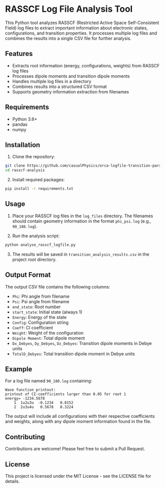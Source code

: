 # RASSCF Log File Analysis Tool

This Python tool analyzes RASSCF (Restricted Active Space Self-Consistent Field) log files to extract important information about electronic states, configurations, and transition properties. It processes multiple log files and combines the results into a single CSV file for further analysis.

## Features

- Extracts root information (energy, configurations, weights) from RASSCF log files
- Processes dipole moments and transition dipole moments
- Handles multiple log files in a directory
- Combines results into a structured CSV format
- Supports geometry information extraction from filenames

## Requirements

- Python 3.6+
- pandas
- numpy

## Installation

1. Clone the repository:
```bash
git clone https://github.com/casualPhysics/orca-logfile-transition-parser.git
cd rasscf-analysis
```

2. Install required packages:
```bash
pip install -r requirements.txt
```

## Usage

1. Place your RASSCF log files in the `log_files` directory. The filenames should contain geometry information in the format `phi_psi.log` (e.g., `90_180.log`).

2. Run the analysis script:
```bash
python analyse_rasscf_logfile.py
```

3. The results will be saved in `transition_analysis_results.csv` in the project root directory.

## Output Format

The output CSV file contains the following columns:
- `Phi`: Phi angle from filename
- `Psi`: Psi angle from filename
- `end_state`: Root number
- `start_state`: Initial state (always 1)
- `Energy`: Energy of the state
- `Config`: Configuration string
- `Coeff`: CI coefficient
- `Weight`: Weight of the configuration
- `Dipole Moment`: Total dipole moment
- `Dx_Debyes`, `Dy_Debyes`, `Dz_Debyes`: Transition dipole moments in Debye units
- `TotalD_Debyes`: Total transition dipole moment in Debye units

## Example

For a log file named `90_180.log` containing:
```
Wave function printout:
printout of CI-coefficients larger than 0.05 for root 1
energy= -1234.5678
    1  1u2u3u  -0.1234   0.0152
    2  2u3u4u   0.5678   0.3224
```

The output will include all configurations with their respective coefficients and weights, along with any dipole moment information found in the file.

## Contributing

Contributions are welcome! Please feel free to submit a Pull Request.

## License

This project is licensed under the MIT License - see the LICENSE file for details. 
